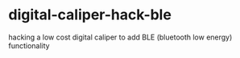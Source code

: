 # digital-caliper-hack-ble
hacking a low cost digital caliper to add BLE (bluetooth low energy) functionality
